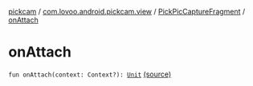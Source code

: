[pickcam](../../index.md) / [com.lovoo.android.pickcam.view](../index.md) / [PickPicCaptureFragment](index.md) / [onAttach](./on-attach.md)

# onAttach

`fun onAttach(context: Context?): `[`Unit`](https://kotlinlang.org/api/latest/jvm/stdlib/kotlin/-unit/index.html) [(source)](https://github.com/lovoo/android-pickpic/blob/master/pickcam/src/main/kotlin/com/lovoo/android/pickcam/view/PickPicCaptureFragment.kt#L51)